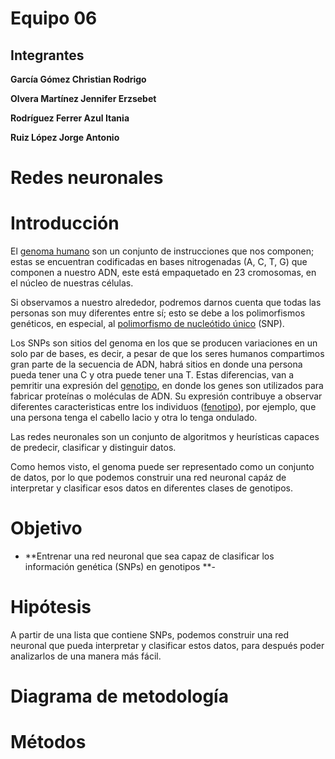 # Equipo 06
## Integrantes

**García Gómez Christian Rodrigo**

**Olvera Martínez Jennifer Erzsebet**

**Rodríguez Ferrer Azul Itania**

**Ruiz López Jorge Antonio**

# Redes neuronales

# Introducción  
El [genoma humano](https://www.genome.gov/es/genetics-glossary/Genoma) son un conjunto de instrucciones que nos componen; estas se encuentran codificadas en bases nitrogenadas (A, C, T, G) que componen a nuestro ADN, este está empaquetado en 23 cromosomas, en el núcleo de nuestras células. 

Si observamos a nuestro alrededor, podremos darnos cuenta que todas las personas son muy diferentes entre sí; esto se debe a los polimorfismos genéticos, en especial, al [polimorfismo de nucleótido único](https://www.genome.gov/es/genetics-glossary/Polimorfismos-de-nucleotido-%C3%BAnico) (SNP).

Los SNPs son sitios del genoma en los que se producen variaciones en un solo par de bases, es decir, a pesar de que los seres humanos compartimos gran parte de la secuencia de ADN, habrá sitios en donde una persona pueda tener una C y otra puede tener una T. Estas diferencias, van a pemritir una expresión del [genotipo](https://www.genome.gov/es/genetics-glossary/Genotipo#:~:text=Un%20genotipo%20es%20la%20colecci%C3%B3n,prote%C3%ADnas%20y%20mol%C3%A9culas%20de%20ARN), en donde los genes son utilizados para fabricar proteínas o moléculas de ADN. 
Su expresión contribuye a observar diferentes caracteristicas entre los individuos ([fenotipo](https://www.genome.gov/es/genetics-glossary/Fenotipo)), por ejemplo, que una persona tenga el cabello lacio y otra lo tenga ondulado. 

Las redes neuronales son un conjunto de algoritmos y heurísticas capaces de predecir, clasificar y distinguir datos. 

Como hemos visto, el genoma puede ser representado como un conjunto de datos, por lo que podemos construir una red neuronal capáz de interpretar y clasificar esos datos en diferentes clases de genotipos.


# Objetivo
- **Entrenar una red neuronal que sea capaz de clasificar los información genética (SNPs) en genotipos **- 

# Hipótesis

A partir de una lista que contiene SNPs, podemos construir una red neuronal que pueda interpretar y clasificar estos datos, para después poder analizarlos de una manera más fácil. 

# Diagrama de metodología

# Métodos




